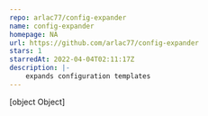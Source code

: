 ```yaml
---
repo: arlac77/config-expander
name: config-expander
homepage: NA
url: https://github.com/arlac77/config-expander
stars: 1
starredAt: 2022-04-04T02:11:17Z
description: |-
    expands configuration templates
---
```


[object Object]
